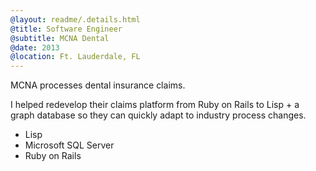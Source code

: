 ```yaml
---
@layout: readme/.details.html
@title: Software Engineer
@subtitle: MCNA Dental
@date: 2013
@location: Ft. Lauderdale, FL
---
```

<!-- Feb 13 - May 13 -->

MCNA processes dental insurance claims.

I helped redevelop their claims platform from Ruby on Rails to Lisp + a graph
database so they can quickly adapt to industry process changes.

- Lisp
- Microsoft SQL Server
- Ruby on Rails
